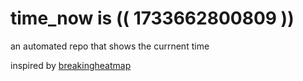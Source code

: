 # time_now is (( 1733662800809 ))

an automated repo that shows the currnent time

inspired by [breakingheatmap](https://github.com/breakingheatmap/breakingheatmap)